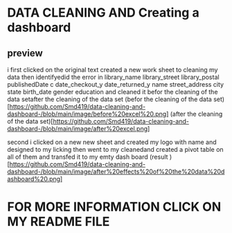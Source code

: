 # DATA CLEANING AND Creating a dashboard

## preview
i first clicked on the original text created a new work sheet to cleaning my data then identifyedid the error in library_name library_street 
library_postal publishedDate c date_checkout_y date_returned_y name street_address city state birth_date gender education and cleaned
 it befor the cleaning of the data setafter the cleaning of the data set
(befor the cleaning of the data set)[https://github.com/Smd419/data-cleaning-and-dashboard-/blob/main/image/before%20excel%20.png]
(after the cleaning of the data set)[https://github.com/Smd419/data-cleaning-and-dashboard-/blob/main/image/after%20excel.png]

second i clicked on a new new sheet and created my logo with  name and designed to my licking then went to my cleanedand created a pivot table
on all of them and transfed it to my emty dash board 
(result )[https://github.com/Smd419/data-cleaning-and-dashboard-/blob/main/image/after%20effects%20of%20the%20data%20dashboard%20.png]
 #         FOR MORE INFORMATION CLICK ON MY README FILE
 